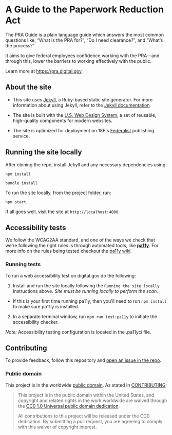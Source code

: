 # A Guide to the Paperwork Reduction Act

The PRA Guide is a plain language guide which answers the most common questions like, “What is the PRA for?”, “Do I need clearance?”, and “What’s the process?”

It aims to give federal employees confidence working with the PRA—and through this, lower the barriers to working effectively with the public.

Learn more at https://pra.digital.gov

## About the site

- This site uses [Jekyll](https://jekyllrb.com), a Ruby-based static site generator. For more information about using Jekyll, refer to the [Jekyll documentation](http://jekyllrb.com/docs/home/).

- The site is built with the [U.S. Web Design System](https://designsystem.digital.gov/), a set of reusable, high-quality components for modern websites.

- The site is optimized for deployment on 18F's [Federalist](https://federalist.18f.gov) publishing service.

## Running the site locally

After cloning the repo, install Jekyll and any necessary dependencies using:

```
npm install
```

```
bundle install
```

To run the site locally, from the project folder, run:

```
npm start
```

If all goes well, visit the site at `http://localhost:4000`.

## Accessibility tests

We follow the WCAG2AA standard, and one of the ways we check that we're following the right rules is through automated tools, like [**pa11y**](https://github.com/pa11y/pa11y/). For more info on the rules being tested checkout the [pa11y wiki](https://github.com/pa11y/pa11y/wiki/HTML-CodeSniffer-Rules).

### Running tests

To run a web accessibility test on digital.gov do the following:

1. Install and run the site locally following the `Running the site locally` instructions above. *Site must be running locally to perform the scan.*

- If this is your first time running pa11y, then you'll need to run `npm install` to make sure pa11ly is installed.

2. In a separate terminal window, run `npm run test:pa11y` to initiate the accessibility checker.

*Note:* Accessibility testing configuration is located in the .pa11yci file.


## Contributing

To provide feedback, follow this repository and [open an issue in the repo](https://github.com/GSA/digitalgov-pra/issues/new).

### Public domain

This project is in the worldwide [public domain](LICENSE.md). As stated in [CONTRIBUTING](CONTRIBUTING.md):

> This project is in the public domain within the United States, and copyright and related rights in the work worldwide are waived through the [CC0 1.0 Universal public domain dedication](https://creativecommons.org/publicdomain/zero/1.0/).
>
> All contributions to this project will be released under the CC0 dedication. By submitting a pull request, you are agreeing to comply with this waiver of copyright interest.
